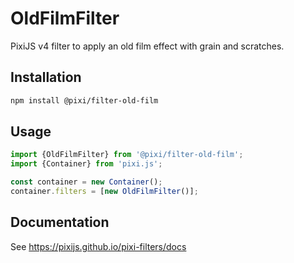 # OldFilmFilter

PixiJS v4 filter to apply an old film effect with grain and scratches.

## Installation

```bash
npm install @pixi/filter-old-film
```

## Usage

```js
import {OldFilmFilter} from '@pixi/filter-old-film';
import {Container} from 'pixi.js';

const container = new Container();
container.filters = [new OldFilmFilter()];
```

## Documentation

See https://pixijs.github.io/pixi-filters/docs
